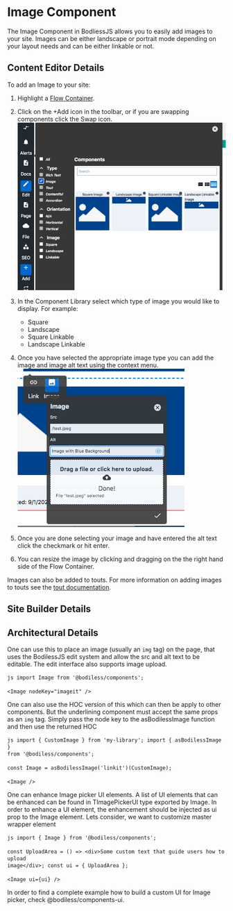 # Image Component

The Image Component in BodliessJS allows you to easily add images to your site.
Images can be either landscape or portrait mode depending on your layout needs
and can be either linkable or not. 

## Content Editor Details

To add an Image to your site:

1. Highlight a [Flow Container](../../../Components/FlowContainer). 

2. Click on the +Add icon in the toolbar, or if you are swapping components
click the Swap icon.
![](./assets/ImageComponentLibraryAll.jpg)

3. In the Component Library select which type of image you would like to
display. For example:
    * Square
    * Landscape
    * Square Linkable
    * Landscape Linkable

4. Once you have selected the appropriate image type you can add the image and
image alt text using the context menu.
![](./assets/ContextMenuImage.jpg)

5. Once you are done selecting your image and have entered the alt text click
the checkmark or hit enter.

6. You can resize the image by clicking and dragging on the the right hand side
of the Flow Container.

Images can also be added to touts. For more information on adding images to
touts see the [tout documentation](../../../Components/Touts).

## Site Builder Details


## Architectural Details

One can use this to place an image (usually an `img` tag) on the page, that uses
the BodilessJS edit system and allow the src and alt text to be editable. The edit
interface also supports image upload.

  ``` 
  js import Image from '@bodiless/components';

  <Image nodeKey="imageit" /> 
  ```

One can also use the HOC version of this which can then be apply to other
components.  But the underlining component must accept the same props as an
`img` tag. Simply pass the node key to the asBodilessImage function and then use
the returned HOC

  ```
  js import { CustomImage } from 'my-library'; import { asBodilessImage }
  from '@bodiless/components';

  const Image = asBodilessImage('linkit')(CustomImage);

  <Image />
  ```

One can enhance Image picker UI elements. A list of UI elements that can be
enhanced can be found in TImagePickerUI type exported by Image. In order to
enhance a UI element, the enhancement should be injected as ui prop to the Image
element. Lets consider, we want to customize master wrapper element

```
js import { Image } from '@bodiless/components';

const UploadArea = () => <div>Some custom text that guide users how to upload
image</div>; const ui = { UploadArea };

<Image ui={ui} />
```

In order to find a complete example how to build a custom UI for Image picker,
check @bodiless/components-ui.
